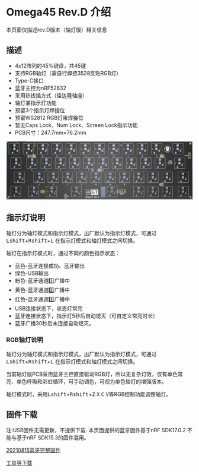 Omega45 Rev.D 介绍
=====================
本页面仅描述rev.D版本（轴灯版）相关信息

描述
---------

- 4x12阵列的45%键盘，共45键
- 支持RGB轴灯（需自行焊接3528反贴RGB灯）
- Type-C接口
- 蓝牙主控为nRF52832
- 采用热拔插方式（佳达隆轴座）
- 轴灯兼指示灯功能
- 预留3个指示灯焊接位
- 预留WS2812 RGB灯带焊接位
- 暂无Caps Lock、Num Lock、Screen Lock指示功能
- PCB尺寸：247.7mm×76.2mm

![](../img/omega45.jpg "Omega45 PCB")

## 指示灯说明

轴灯分为轴灯模式和指示灯模式，出厂默认为指示灯模式，可通过<kbd>Lshift</kbd>+<kbd>Rshift</kbd>+<kbd>L</kbd> 在指示灯模式和轴灯模式之间切换。

轴灯在指示灯模式时，通过不同的颜色指示状态：

- 蓝色-蓝牙连接成功、蓝牙输出
- 绿色-USB输出
- 粉色-蓝牙通道1️⃣广播中
- 黄色-蓝牙通道2️⃣广播中
- 红色-蓝牙通道3️⃣广播中
- USB连接状态下，状态灯常亮
- 蓝牙连接状态下，指示灯5秒后自动熄灭（可自定义常亮时长）
- 蓝牙广播30秒后未连接自动熄灭。

### RGB轴灯说明

轴灯分为轴灯模式和指示灯模式，出厂默认为指示灯模式，可通过<kbd>Lshift</kbd>+<kbd>Rshift</kbd>+<kbd>L</kbd> 在指示灯模式和轴灯模式之间切换。

当前轴灯版PCB采用蓝牙主控直接驱动RGB灯，所以无复杂灯效，仅有单色常亮、单色呼吸和彩虹循环，可手动调色，可视为单色轴灯的增强版本。

轴灯模式时，采用<kbd>Lshift</kbd>+<kbd>Rshift</kbd>+<kbd>Z</kbd> <kbd>X</kbd> <kbd>C</kbd> <kbd>V</kbd>等RGB控制功能调整轴灯。

## 固件下载

注:USB固件无需更新，不提供下载. 
本页面提供的蓝牙固件基于nRF SDK17.0.2 不能与基于nRF SDK15.3的固件混用。

<a href="http://glab.online/down/sdk17/Omega45-d-20210815-nrf52-all.hex" class="button">20210815蓝牙完整固件</a>



<a href="../down/download.md" class="button2">工具等下载</a>
